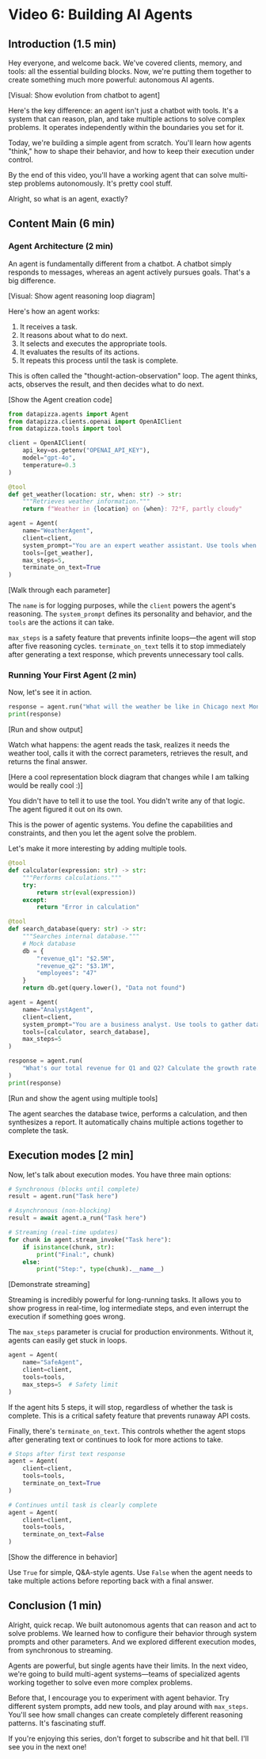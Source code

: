 # Video 6: Building AI Agents

## Introduction (1.5 min)

Hey everyone, and welcome back. We've covered clients, memory, and tools: all the essential building blocks. Now, we're putting them together to create something much more powerful: autonomous AI agents.

[Visual: Show evolution from chatbot to agent]

Here's the key difference: an agent isn't just a chatbot with tools. It's a system that can reason, plan, and take multiple actions to solve complex problems. It operates independently within the boundaries you set for it.

Today, we're building a simple agent from scratch. You'll learn how agents "think," how to shape their behavior, and  how to keep their execution under control.

By the end of this video, you'll have a working agent that can solve multi-step problems autonomously. It's pretty cool stuff.

Alright, so what is an agent, exactly?

## Content Main (6 min)

### Agent Architecture (2 min)

An agent is fundamentally different from a chatbot. A chatbot simply responds to messages, whereas an agent actively pursues goals. That's a big difference.

[Visual: Show agent reasoning loop diagram]

Here's how an agent works:
1. It receives a task.
2. It reasons about what to do next.
3. It selects and executes the appropriate tools.
4. It evaluates the results of its actions.
5. It repeats this process until the task is complete.

This is often called the "thought-action-observation" loop. The agent thinks, acts, observes the result, and then decides what to do next.

[Show the Agent creation code]

```python
from datapizza.agents import Agent
from datapizza.clients.openai import OpenAIClient
from datapizza.tools import tool

client = OpenAIClient(
    api_key=os.getenv("OPENAI_API_KEY"),
    model="gpt-4o",
    temperature=0.3
)

@tool
def get_weather(location: str, when: str) -> str:
    """Retrieves weather information."""
    return f"Weather in {location} on {when}: 72°F, partly cloudy"

agent = Agent(
    name="WeatherAgent",
    client=client,
    system_prompt="You are an expert weather assistant. Use tools when needed.",
    tools=[get_weather],
    max_steps=5,
    terminate_on_text=True
)
```

[Walk through each parameter]

The `name` is for logging purposes, while the `client` powers the agent's reasoning. The `system_prompt` defines its personality and behavior, and the `tools` are the actions it can take.

`max_steps` is a safety feature that prevents infinite loops—the agent will stop after five reasoning cycles. `terminate_on_text` tells it to stop immediately after generating a text response, which prevents unnecessary tool calls.

### Running Your First Agent (2 min)

Now, let's see it in action.

```python
response = agent.run("What will the weather be like in Chicago next Monday?")
print(response)
```

[Run and show output]

Watch what happens: the agent reads the task, realizes it needs the weather tool, calls it with the correct parameters, retrieves the result, and returns the final answer.

[Here a cool representation block diagram that changes while I am talking would be really cool :)]

You didn't have to tell it to use the tool. You didn't write any of that logic. The agent figured it out on its own.

This is the power of agentic systems. You define the capabilities and constraints, and then you let the agent solve the problem.

Let's make it more interesting by adding multiple tools.

```python
@tool
def calculator(expression: str) -> str:
    """Performs calculations."""
    try:
        return str(eval(expression))
    except:
        return "Error in calculation"

@tool
def search_database(query: str) -> str:
    """Searches internal database."""
    # Mock database
    db = {
        "revenue_q1": "$2.5M",
        "revenue_q2": "$3.1M",
        "employees": "47"
    }
    return db.get(query.lower(), "Data not found")

agent = Agent(
    name="AnalystAgent",
    client=client,
    system_prompt="You are a business analyst. Use tools to gather data in a database and perform the sum of revenues in the q1 and q2 with a calculator. Conclude summing up your conclusion.",
    tools=[calculator, search_database],
    max_steps=5
)

response = agent.run(
    "What's our total revenue for Q1 and Q2? Calculate the growth rate."
)
print(response)
```

[Run and show the agent using multiple tools]

The agent searches the database twice, performs a calculation, and then synthesizes a report. It automatically chains multiple actions together to complete the task.

## Execution modes [2 min]

Now, let's talk about execution modes. You have three main options:

```python
# Synchronous (blocks until complete)
result = agent.run("Task here")

# Asynchronous (non-blocking)
result = await agent.a_run("Task here")

# Streaming (real-time updates)
for chunk in agent.stream_invoke("Task here"):
    if isinstance(chunk, str):
        print("Final:", chunk)
    else:
        print("Step:", type(chunk).__name__)
```

[Demonstrate streaming]

Streaming is incredibly powerful for long-running tasks. It allows you to show progress in real-time, log intermediate steps, and even interrupt the execution if something goes wrong.

The `max_steps` parameter is crucial for production environments. Without it, agents can easily get stuck in loops.

```python
agent = Agent(
    name="SafeAgent",
    client=client,
    tools=tools,
    max_steps=5  # Safety limit
)
```

If the agent hits 5 steps, it will stop, regardless of whether the task is complete. This is a critical safety feature that prevents runaway API costs.

Finally, there's `terminate_on_text`. This controls whether the agent stops after generating text or continues to look for more actions to take.

```python
# Stops after first text response
agent = Agent(
    client=client,
    tools=tools,
    terminate_on_text=True
)

# Continues until task is clearly complete
agent = Agent(
    client=client,
    tools=tools,
    terminate_on_text=False
)
```

[Show the difference in behavior]

Use `True` for simple, Q&A-style agents. Use `False` when the agent needs to take multiple actions before reporting back with a final answer.

## Conclusion (1 min)

Alright, quick recap. We built autonomous agents that can reason and act to solve problems. We learned how to configure their behavior through system prompts and other parameters. And we explored different execution modes, from synchronous to streaming.

Agents are powerful, but single agents have their limits. In the next video, we're going to build multi-agent systems—teams of specialized agents working together to solve even more complex problems.

Before that, I encourage you to experiment with agent behavior. Try different system prompts, add new tools, and play around with `max_steps`. You'll see how small changes can create completely different reasoning patterns. It's fascinating stuff.

If you're enjoying this series, don't forget to subscribe and hit that bell. I'll see you in the next one!

